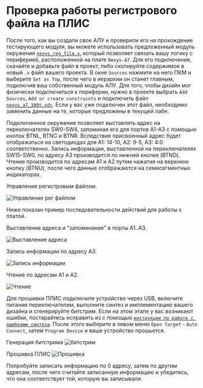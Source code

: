 # Проверка работы регистрового файла на ПЛИС

После того, как вы создали свое АЛУ и проверили его на прохождение тестирующего модуля, вы можете использовать предложенный модуль окружения [`nexys_reg_file.v`](nexys_reg_file.v), который позволяет связать вашу логику с периферией, расположенной на плате `Nexys-A7`. Для его подключения, скачайте и добавьте файл в проект, либо скопируйте содержимое в новый `.v` файл вашего проекта. В окне `Sources` нажмите на него ПКМ и выберите `Set as Top`, после чего в иерархии он станет главным, подключив ваш собственный модуль АЛУ. Для того, чтобы дизайн мог физически подключиться к периферии, нужно в проекте выбрать `Add Sources`, `Add or create constraints` и подключить файл [`nexys_a7_100t.xdc`](nexys_a7_100t.xdc). Если у вас уже подключен этот файл, необходимо заменить данные на те, которые предложены в текущей лабе.

Подключенное окружение позволяет выставлять адрес на переключателях SW0-SW4, запоминая его для портов A1-A3 с помощью кнопок BTNL, BTNC и BTNR. Вследствие присвоенный адрес будет отображаться на светодиодах для А1: 14-10, А2: 9-5, А3: 4:0 соответственно. Запись информации, выставленной на переключателях SW15-SW0, по адресу А3 производится по нижней кнопке (BTND). Чтение производится по адресам А1 и А2 путем нажатия на верхнюю кнопку (BTNU), после чего данные отображаются на семисегментных индикаторах.

Управление регистровым файлом.

![Управление рег файлом](../../../../technical/Labs/Pic/nexys_rf1.jpg)

Ниже показан пример последовательности действий для работы с платой.

Выставление адреса и "запоминание" в порты А1..А3.

![Выставление адреса](../../../../technical/Labs/Pic/nexys_rf2.jpg)

Запись информации по адресу А3.

![Запись информации](../../../../technical/Labs/Pic/nexys_rf3.jpg)

Чтение по адресам А1 и А2.

![Чтение](../../../../technical/Labs/Pic/nexys_rf4.jpg)

Для прошивки ПЛИС подключите устройство через USB, включите питание переключателем, выполните синтез и имплементацию вашего дизайна и сгенерируйте битстрим. Если на этом этапе у вас возникают ошибки, постарайтесь исправить из с помощью [`инструкции по работе с ошибками синтеза`](../../../Other/Vivado%20Basics/Synthesis%20failed.md). После этого выберите в левом меню `Open Target` - `Auto Connect`, затем `Program Device` и ваше устройство прошьется.

Генерация битстрима
![битстрим](../../../../technical/Labs/Pic/Program_Device1.png)

Прошивка ПЛИС
![Прошивка](../../../../technical/Labs/Pic/Program_Device2.png)

Попробуйте записать информацию по 0 адресу, затем по другим адресам, после чего считайте записанную информацию и убедитесь, что она соответствует той, которую вы записывали.
